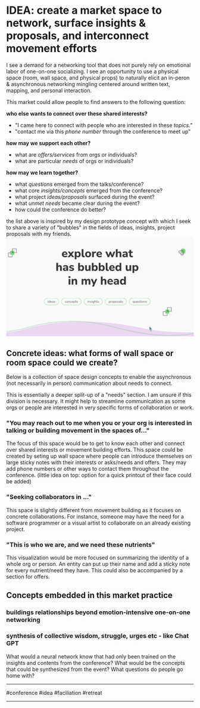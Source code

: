 # IDEA: create a market space to network, surface insights & proposals, and interconnect movement efforts

I see a demand for a networking tool that does not purely rely on emotional labor of one-on-one socializing. I see an opportunity to use a physical space (room, wall space, and physical props) to naturally elicit an in-peron & asynchronous networking mingling centered around written text, mapping, and personal interaction. 

This market could allow people to find answers to the following question:

**who else wants to connect over these shared interests?**
- "I came here to connect with people who are interested in these *topics.*"
- "contact me via this *phone number* through the conference to meet up"

**how may we support each other?**
- what are *offers/services* from orgs or individuals?
- what are particular *needs* of orgs or individuals?

**how may we learn together?**
- what *questions* emerged from the talks/conference?
- what core *insights/concepts* emerged from the conference?
- what project *ideas/proposals* surfaced during the event?
- what *unmet needs* became clear during the event?
- how could the conference do better?

the list above is inspired by my design prototype concept with which I seek to share a variety of "bubbles" in the fields of ideas, insights, project proposals with my friends. 
![](media/cleanshot_2023-11-01-at-11-45-46@2x.png)


## Concrete ideas: what forms of wall space or room space could we create?
Below is a collection of space design concepts to enable the asynchronous (not necessarily in person) communication about needs to connect. 

This is essentially a deeper split-up of a "needs" section. I am unsure if this division is necessary. It might help to streamline communication as some orgs or people are interested in very specific forms of collaboration or work. 

### "You may reach out to me when you or your org is interested in talking or building movement in the spaces of..."
The focus of this space would be to get to know each other and connect over shared interests or movement building efforts. This space could be created by seting up wall space where people can introduce themselves on large sticky notes with their interests or asks/needs and offers. They may add phone numbers or other ways to contact them throughout the conference. (little idea on top: option for a quick printout of their face could be added)

### "Seeking collaborators in ..."
This space is slightly different from movement building as it focuses on concrete collaborations. For instance, someone may have the need for a software programmer or a visual artist to collaborate on an already existing project. 

### "This is who we are, and we need these nutrients"
This visualization would be more focused on summarizing the identity of a whole org or person. An entity can put up their name and add a sticky note for every nutrient/need they have. This could also be accompanied by a section for offers. 

## Concepts embedded in this market practice

### buildings relationships beyond emotion-intensive one-on-one networking

### synthesis of collective wisdom, struggle, urges etc - like Chat GPT
What would a neural network know that had only been trained on the insights and contents from the conference? What would be the concepts that could be synthesized from the event? What questions do people go home with?


__________
#conference #idea #faciliation #retreat 
__________
